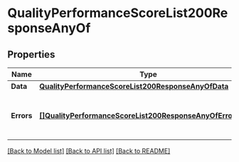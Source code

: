 # QualityPerformanceScoreList200ResponseAnyOf

## Properties

Name | Type | Description | Notes
------------ | ------------- | ------------- | -------------
**Data** | [**QualityPerformanceScoreList200ResponseAnyOfData**](QualityPerformanceScoreList200ResponseAnyOfData.md) |  | [optional] 
**Errors** | [**[]QualityPerformanceScoreList200ResponseAnyOfErrorsInner**](QualityPerformanceScoreList200ResponseAnyOfErrorsInner.md) | Array of errors for any failing translation IDs | [optional] 

[[Back to Model list]](../README.md#documentation-for-models) [[Back to API list]](../README.md#documentation-for-api-endpoints) [[Back to README]](../README.md)


